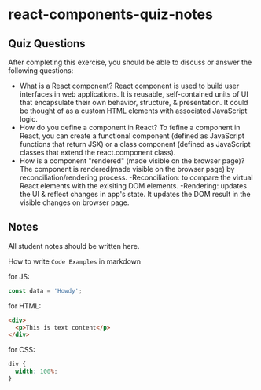 # react-components-quiz-notes

## Quiz Questions

After completing this exercise, you should be able to discuss or answer the following questions:

- What is a React component?
  React component is used to build user interfaces in web applications. It is reusable, self-contained units of UI that encapsulate their own behavior, structure, & presentation. It could be thought of as a custom HTML elements with associated JavaScript logic.
- How do you define a component in React?
  To fefine a component in React, you can create a functional component (defined as JavaScript functions that return JSX) or a class component (defined as JavaScript classes that extend the react.component class).
- How is a component "rendered" (made visible on the browser page)?
  The component is rendered(made visible on the browser page) by reconciliation/rendering process.
  -Reconciliation: to compare the virtual React elements with the exisiting DOM elements.
  -Rendering: updates the UI & reflect changes in app's state. It updates the DOM result in the visible changes on browser page.

## Notes

All student notes should be written here.

How to write `Code Examples` in markdown

for JS:

```javascript
const data = 'Howdy';
```

for HTML:

```html
<div>
  <p>This is text content</p>
</div>
```

for CSS:

```css
div {
  width: 100%;
}
```
